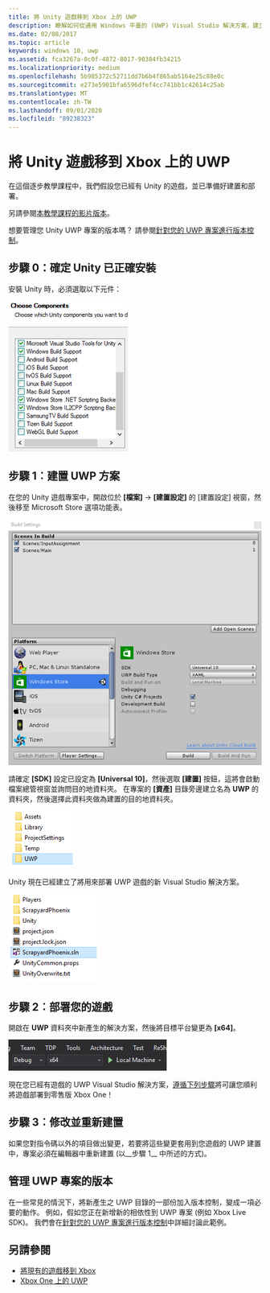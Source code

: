 ```yaml
---
title: 將 Unity 遊戲移到 Xbox 上的 UWP
description: 瞭解如何從通用 Windows 平臺的 (UWP) Visual Studio 解決方案，建立及部署 Unity 遊戲至 Xbox One。
ms.date: 02/08/2017
ms.topic: article
keywords: windows 10, uwp
ms.assetid: fca3267a-0c0f-4872-8017-90384fb34215
ms.localizationpriority: medium
ms.openlocfilehash: 5b985372c52711dd7b6b4f865ab5164e25c88e0c
ms.sourcegitcommit: e273e5901bfa6596dfef4cc741bb1c42614c25ab
ms.translationtype: MT
ms.contentlocale: zh-TW
ms.lasthandoff: 09/01/2020
ms.locfileid: "89238323"
---
```

# <a name="bringing-unity-games-to-uwp-on-xbox"></a>將 Unity 遊戲移到 Xbox 上的 UWP


在這個逐步教學課程中，我們假設您已經有 Unity 的遊戲，並已準備好建置和部署。

另請參閱[本教學課程的影片版本](https://www.youtube.com/watch?v=f0Ptvw7k-CE)。

想要管理您 Unity UWP 專案的版本嗎？ 請參閱[針對您的 UWP 專案進行版本控制](development-lanes-unity-versioning.md)。

## <a name="step-0-ensure-unity-is-installed-correctly"></a>步驟 0：確定 Unity 已正確安裝

安裝 Unity 時，必須選取以下元件：

![Unity 安裝元件](images/unity-install-components.png)

## <a name="step-1-building-the-uwp-solution"></a>步驟 1︰建置 UWP 方案

在您的 Unity 遊戲專案中，開啟位於 **\[檔案\]** -&gt; **\[建置設定\]** 的 [建置設定] 視窗，然後移至 Microsoft Store 選項功能表。

![建置設定視窗](images/build-settings.png)

請確定 **\[SDK\]** 設定已設定為 **\[Universal 10\]**，然後選取 **\[建置\]** 按鈕，這將會啟動檔案總管視窗並詢問目的地資料夾。 在專案的 **\[資產\]** 目錄旁邊建立名為 **UWP** 的資料夾，然後選擇此資料夾做為建置的目的地資料夾。

![建置目的地資料夾](images/build-destination.png)

Unity 現在已經建立了將用來部署 UWP 遊戲的新 Visual Studio 解決方案。

![UWP VS 解決方案](images/uwp-vs-solution.png)

## <a name="step-2-deploying-your-game"></a>步驟 2︰部署您的遊戲

開啟在 **UWP** 資料夾中新產生的解決方案，然後將目標平台變更為 **\[x64\]**。

![x64 建置平台](images/x64-build-platform.png)

現在您已經有遊戲的 UWP Visual Studio 解決方案，[遵循下列步驟](getting-started.md)將可讓您順利將遊戲部署到零售版 Xbox One！

## <a name="step-3-modify-and-rebuild"></a>步驟 3︰修改並重新建置

如果您對指令碼以外的項目做出變更，若要將這些變更套用到您遊戲的 UWP 建置中，專案必須在編輯器中重新建置 (以__步驟 1__ 中所述的方式)。

## <a name="versioning-your-uwp-project"></a>管理 UWP 專案的版本

在一些常見的情況下，將新產生之 UWP 目錄的一部份加入版本控制，變成一項必要的動作。 例如，假如您正在新增新的相依性到 UWP 專案 (例如 Xbox Live SDK)。  我們會在[針對您的 UWP 專案進行版本控制](development-lanes-unity-versioning.md)中詳細討論此範例。

## <a name="see-also"></a>另請參閱
- [將現有的遊戲移到 Xbox](development-lanes-landing.md)
- [Xbox One 上的 UWP](index.md)
